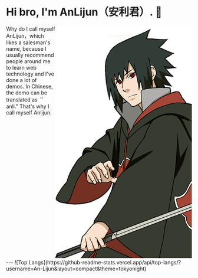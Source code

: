 
# Hi bro, I'm AnLijun（安利君）. 👋
<div class='intro'>
  <div class="introduce">
    Why do I call myself AnLijun，which likes a salesman's name, because I usually recommend people around me to learn web technology and I've done a lot of demos. In Chinese, the demo can be translated as ＂anli." That's why I call myself Anlijun.
  </div>
  <div class="virtualImg">
      <img src='./src/assets/sasuke.png'/>
  </div>
</div>
---
![Top Langs](https://github-readme-stats.vercel.app/api/top-langs/?username=An-Lijun&layout=compact&theme=tokyonight)

<style>
  .intro{
  display: flex;
  }
  .introduce{
    flex: 1;
  }
  .virtualImg{
    width: 370px;
  }
</style>